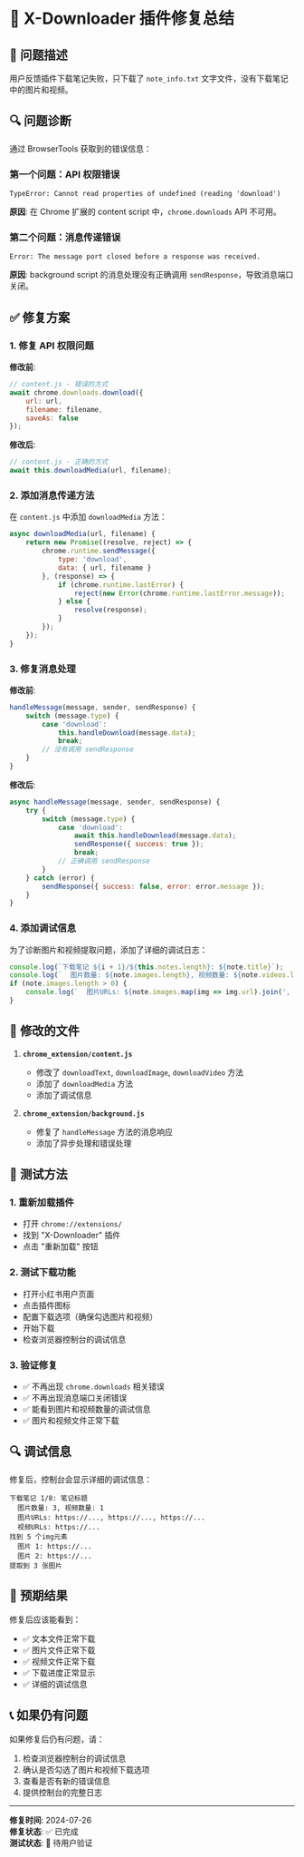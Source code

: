 # 🔧 X-Downloader 插件修复总结

## 🐛 问题描述

用户反馈插件下载笔记失败，只下载了 `note_info.txt` 文字文件，没有下载笔记中的图片和视频。

## 🔍 问题诊断

通过 BrowserTools 获取到的错误信息：

### 第一个问题：API 权限错误
```
TypeError: Cannot read properties of undefined (reading 'download')
```
**原因**: 在 Chrome 扩展的 content script 中，`chrome.downloads` API 不可用。

### 第二个问题：消息传递错误
```
Error: The message port closed before a response was received.
```
**原因**: background script 的消息处理没有正确调用 `sendResponse`，导致消息端口关闭。

## ✅ 修复方案

### 1. 修复 API 权限问题
**修改前**:
```javascript
// content.js - 错误的方式
await chrome.downloads.download({
    url: url,
    filename: filename,
    saveAs: false
});
```

**修改后**:
```javascript
// content.js - 正确的方式
await this.downloadMedia(url, filename);
```

### 2. 添加消息传递方法
在 `content.js` 中添加 `downloadMedia` 方法：
```javascript
async downloadMedia(url, filename) {
    return new Promise((resolve, reject) => {
        chrome.runtime.sendMessage({
            type: 'download',
            data: { url, filename }
        }, (response) => {
            if (chrome.runtime.lastError) {
                reject(new Error(chrome.runtime.lastError.message));
            } else {
                resolve(response);
            }
        });
    });
}
```

### 3. 修复消息处理
**修改前**:
```javascript
handleMessage(message, sender, sendResponse) {
    switch (message.type) {
        case 'download':
            this.handleDownload(message.data);
            break;
        // 没有调用 sendResponse
    }
}
```

**修改后**:
```javascript
async handleMessage(message, sender, sendResponse) {
    try {
        switch (message.type) {
            case 'download':
                await this.handleDownload(message.data);
                sendResponse({ success: true });
                break;
            // 正确调用 sendResponse
        }
    } catch (error) {
        sendResponse({ success: false, error: error.message });
    }
}
```

### 4. 添加调试信息
为了诊断图片和视频提取问题，添加了详细的调试日志：
```javascript
console.log(`下载笔记 ${i + 1}/${this.notes.length}: ${note.title}`);
console.log(`  图片数量: ${note.images.length}, 视频数量: ${note.videos.length}`);
if (note.images.length > 0) {
    console.log(`  图片URLs: ${note.images.map(img => img.url).join(', ')}`);
}
```

## 📁 修改的文件

1. **`chrome_extension/content.js`**
   - 修改了 `downloadText`, `downloadImage`, `downloadVideo` 方法
   - 添加了 `downloadMedia` 方法
   - 添加了调试信息

2. **`chrome_extension/background.js`**
   - 修复了 `handleMessage` 方法的消息响应
   - 添加了异步处理和错误处理

## 🧪 测试方法

### 1. 重新加载插件
- 打开 `chrome://extensions/`
- 找到 "X-Downloader" 插件
- 点击 "重新加载" 按钮

### 2. 测试下载功能
- 打开小红书用户页面
- 点击插件图标
- 配置下载选项（确保勾选图片和视频）
- 开始下载
- 检查浏览器控制台的调试信息

### 3. 验证修复
- ✅ 不再出现 `chrome.downloads` 相关错误
- ✅ 不再出现消息端口关闭错误
- ✅ 能看到图片和视频数量的调试信息
- ✅ 图片和视频文件正常下载

## 🔍 调试信息

修复后，控制台会显示详细的调试信息：
```
下载笔记 1/8: 笔记标题
  图片数量: 3, 视频数量: 1
  图片URLs: https://..., https://..., https://...
  视频URLs: https://...
找到 5 个img元素
  图片 1: https://...
  图片 2: https://...
提取到 3 张图片
```

## 🎯 预期结果

修复后应该能看到：
- ✅ 文本文件正常下载
- ✅ 图片文件正常下载
- ✅ 视频文件正常下载
- ✅ 下载进度正常显示
- ✅ 详细的调试信息

## 📞 如果仍有问题

如果修复后仍有问题，请：
1. 检查浏览器控制台的调试信息
2. 确认是否勾选了图片和视频下载选项
3. 查看是否有新的错误信息
4. 提供控制台的完整日志

---
**修复时间**: 2024-07-26  
**修复状态**: ✅ 已完成  
**测试状态**: 🔄 待用户验证 